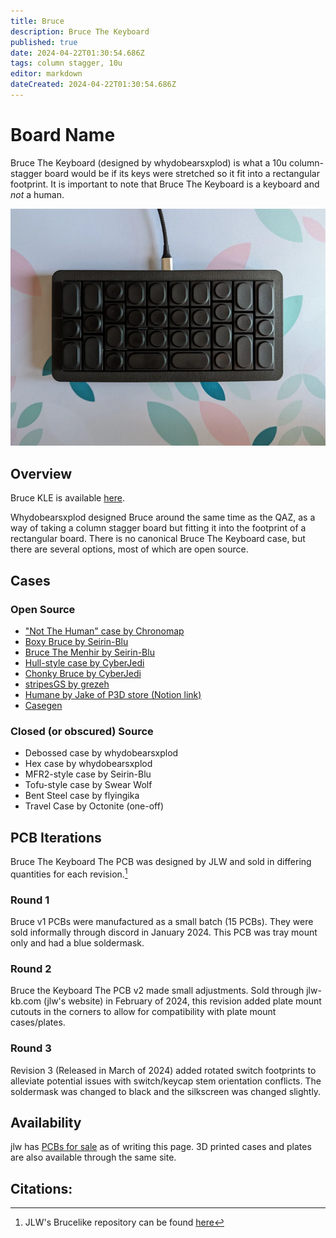```yaml
---
title: Bruce
description: Bruce The Keyboard
published: true
date: 2024-04-22T01:30:54.686Z
tags: column stagger, 10u
editor: markdown
dateCreated: 2024-04-22T01:30:54.686Z
---
```


# Board Name
Bruce The Keyboard (designed by whydobearsxplod) is what a 10u column-stagger board would be if its keys were stretched so it fit into a rectangular footprint. It is important to note that Bruce The Keyboard is a keyboard and *not* a human.




![A built Bruce in the Not a Human case with Black Doys keycaps by Chronomap](/brucebuilt.png)
## Overview

Bruce KLE is available [here](http://www.keyboard-layout-editor.com/#/gists/491b53b8d7af34b449eebfdcb2a253e2).

Whydobearsxplod designed Bruce around the same time as the QAZ, as a way of taking a column stagger board but fitting it into the footprint of a rectangular board. There is no canonical Bruce The Keyboard case, but there are several options, most of which are open source. 


## Cases

### Open Source
- ["Not The Human" case by Chronomap](https://github.com/Chronomap/Not-The-Human)
- [Boxy Bruce by Seirin-Blu](https://github.com/seirin-blu/boxy-bruce)
- [Bruce The Menhir by Seirin-Blu](https://github.com/seirin-blu/menhir-style-cases/tree/main/Bruce)
- [Hull-style case by CyberJedi](https://github.com/Ty-Fitz/Bruce-cases)
- [Chonky Bruce by CyberJedi](https://github.com/seirin-blu/boxy-bruce)
- [stripesGS by grezeh](https://github.com/grezeh/stripesGS)
- [Humane by Jake of P3D store (Notion link)](https://p3dstore.notion.site/Humane-Bruce-Case-060ca12c705745f2b79338b428c0bc53)
- [Casegen](https://github.com/gleorepo/Keyboard-Case-Generator)

### Closed (or obscured) Source 
- Debossed case by whydobearsxplod
- Hex case by whydobearsxplod
- MFR2-style case by Seirin-Blu
- Tofu-style case by Swear Wolf
- Bent Steel case by flyingika
- Travel Case by Octonite (one-off)

## PCB Iterations
Bruce The Keyboard The PCB was designed by JLW and sold in differing quantities for each revision.[^1]

### Round 1
Bruce v1 PCBs were manufactured as a small batch (15 PCBs). They were sold informally through discord in January 2024. This PCB was tray mount only and had a blue soldermask.

### Round 2
Bruce the Keyboard The PCB v2 made small adjustments. Sold through jlw-kb.com (jlw's website) in February of 2024, this revision added plate mount cutouts in the corners to allow for compatibility with plate mount cases/plates.

### Round 3
Revision 3 (Released in March of 2024) added rotated switch footprints to alleviate potential issues with switch/keycap stem orientation conflicts. The soldermask was changed to black and the silkscreen was changed slightly.

## Availability
jlw has [PCBs for sale](https://www.jlw-kb.com/products/bruce-the-keyboard-the-pcb) as of writing this page. 3D printed cases and plates are also available through the same site. 

## Citations:

[^1]: JLW's Brucelike repository can be found [here](https://github.com/josh-l-wang/Bruce-the-Keyboard-the-Resources)